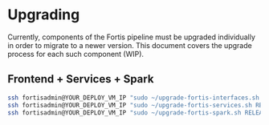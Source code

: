 # Upgrading

Currently, components of the Fortis pipeline must be upgraded individually in order to migrate to a newer version. This document covers the upgrade process for each such component (WIP).

## Frontend + Services + Spark

```sh
ssh fortisadmin@YOUR_DEPLOY_VM_IP "sudo ~/upgrade-fortis-interfaces.sh RELEASE_TO_INSTALL"
ssh fortisadmin@YOUR_DEPLOY_VM_IP "sudo ~/upgrade-fortis-services.sh RELEASE_TO_INSTALL"
ssh fortisadmin@YOUR_DEPLOY_VM_IP "sudo ~/upgrade-fortis-spark.sh RELEASE_TO_INSTALL"
```

